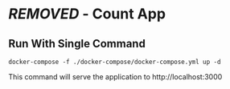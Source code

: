 # ***REMOVED*** - Count App

## Run With Single Command

```
docker-compose -f ./docker-compose/docker-compose.yml up -d
```

This command will serve the application to http://localhost:3000
